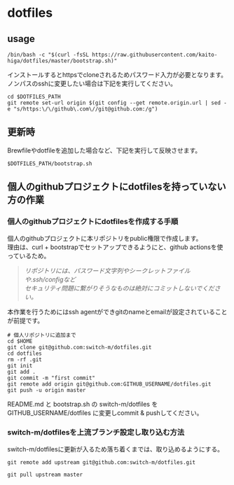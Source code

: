 # dotfiles


## usage

```
/bin/bash -c "$(curl -fsSL https://raw.githubusercontent.com/kaito-higa/dotfiles/master/bootstrap.sh)"
```

インストールするとhttpsでcloneされるためパスワード入力が必要となります。  
ノンパスのsshに変更したい場合は下記を実行してください。  

```
cd $DOTFILES_PATH
git remote set-url origin $(git config --get remote.origin.url | sed -e "s/https:\/\/github\.com\//git@github.com:/g")
```


## 更新時

Brewfileやdotfileを追加した場合など、下記を実行して反映させます。  

```
$DOTFILES_PATH/bootstrap.sh
```


## 個人のgithubプロジェクトにdotfilesを持っていない方の作業

### 個人のgithubプロジェクトにdotfilesを作成する手順
個人のgithubプロジェクトに本リポジトリをpublic権限で作成します。  
理由は、curl + bootstrapでセットアップできるようにと、github actionsを使っているため。  

> *リポジトリには、パスワード文字列やシークレットファイルや.ssh/configなど  
> セキュリティ問題に繋がりそうなものは絶対にコミットしないでください。*  

本作業を行うためにはssh agentができgitのnameとemailが設定されていることが前提です。

```
# 個人リポジトリに追加まで
cd $HOME
git clone git@github.com:switch-m/dotfiles.git
cd dotfiles
rm -rf .git
git init
git add .
git commit -m "first commit"
git remote add origin git@github.com:GITHUB_USERNAME/dotfiles.git
git push -u origin master
```

README.md と bootstrap.sh の switch-m/dotfiles を GITHUB_USERNAME/dotfiles に変更しcommit & pushしてください。  

### switch-m/dotfilesを上流ブランチ設定し取り込む方法

switch-m/dotfilesに更新が入るため落ち着くまでは、取り込めるようにする。  

```
git remote add upstream git@github.com:switch-m/dotfiles.git

git pull upstream master
```
